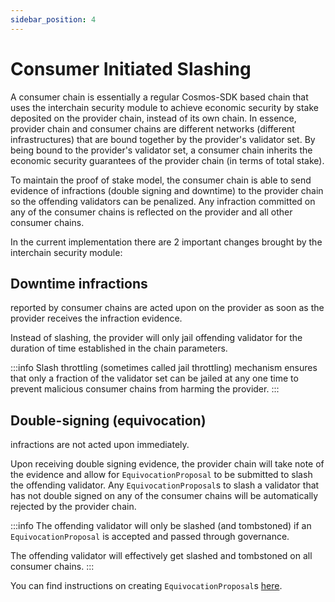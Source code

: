 ```yaml
---
sidebar_position: 4
---
```


# Consumer Initiated Slashing
A consumer chain is essentially a regular Cosmos-SDK based chain that uses the interchain security module to achieve economic security by stake deposited on the provider chain, instead of its own chain.
In essence, provider chain and consumer chains are different networks (different infrastructures) that are bound together by the provider's validator set. By being bound to the provider's validator set, a consumer chain inherits the economic security guarantees of the provider chain (in terms of total stake).

To maintain the proof of stake model, the consumer chain is able to send evidence of infractions (double signing and downtime) to the provider chain so the offending validators can be penalized.
Any infraction committed on any of the consumer chains is reflected on the provider and all other consumer chains.

In the current implementation there are 2 important changes brought by the interchain security module:

## Downtime infractions
reported by consumer chains are acted upon on the provider as soon as the provider receives the infraction evidence.

Instead of slashing, the provider will only jail offending validator for the duration of time established in the chain parameters.

:::info
Slash throttling (sometimes called jail throttling) mechanism ensures that only a fraction of the validator set can be jailed at any one time to prevent malicious consumer chains from harming the provider.
:::

## Double-signing (equivocation)
infractions are not acted upon immediately.

Upon receiving double signing evidence, the provider chain will take note of the evidence and allow for `EquivocationProposal` to be submitted to slash the offending validator.
Any `EquivocationProposal`s to slash a validator that has not double signed on any of the consumer chains will be automatically rejected by the provider chain.

:::info
The offending validator will only be slashed (and tombstoned) if an `EquivocationProposal` is accepted and passed through governance.

The offending validator will effectively get slashed and tombstoned on all consumer chains.
:::

<!-- markdown-link-check-disable-next-line -->
You can find instructions on creating `EquivocationProposal`s [here](./proposals#equivocationproposal).
